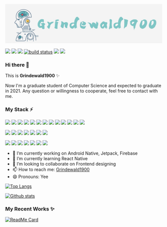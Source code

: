<p align="center">
  <img src="https://github.com/Grindewald1900/Grindewald1900/blob/master/image/Grindewald.jpg?raw=true">    
</p>  

<p align="left">
    <a href="" alt="Contributors">
        <img src="https://visitor-badge.glitch.me/badge?page_id=Grindewald1900.Grindewald1900" /></a>
    <a href="https://github.com/Grindewald1900/Grindewald1900/graphs/contributors" alt="Contributors">
        <img src="https://img.shields.io/github/contributors/Grindewald1900/Grindewald1900" /></a>
    <a href="https://github.com/Grindewald1900/Grindewald1900/pulse" alt="Activity">
        <img src="https://img.shields.io/github/commit-activity/m/Grindewald1900/Grindewald1900" /></a>
    <a href="https://circleci.com/gh/Grindewald1900/Grindewald1900/tree/master">
        <img src="https://img.shields.io/circleci/project/github/Grindewald1900/Grindewald1900/master" alt="build status"></a>
    <a href="https://github.com/Grindewald1900/Notebook/blob/master/LICENSE.txt">
        <img src="https://img.shields.io/badge/license-MIT-green"
            /></a> 
    <a href="https://www.linkedin.com/in/yee-ren-8b63a21a2/">
        <img src="https://img.shields.io/badge/-LinkedIn-black.svg?style=flat-square&logo=linkedin&colorB=555"
            /></a>
</p>


### Hi there 👋

This is **Grindewald1900** ✨  

Now I'm a graduate student of Computer Science and expected to graduate in 2021. Any question or willingness to cooperate, feel free to contact with me.


### My Stack ⚡
<!-- <code><img height="50" src="https://www.vectorlogo.zone/logos/sqlite/sqlite-ar21.svg"></code> -->

<code><img height="50" src="https://www.vectorlogo.zone/logos/kotlinlang/kotlinlang-ar21.svg"></code>
<code><img height="50" src="https://www.vectorlogo.zone/logos/java/java-horizontal.svg"></code>
<code><img height="50" src="https://www.vectorlogo.zone/logos/python/python-ar21.svg"></code>
<code><img height="50" src="https://cdn.worldvectorlogo.com/logos/c--4.svg"></code>
<code><img height="50" src="https://cdn.worldvectorlogo.com/logos/c-1.svg"></code>
<code><img height="50" src="https://www.vectorlogo.zone/logos/golang/golang-ar21.svg"></code>
<code><img height="50" src="https://www.vectorlogo.zone/logos/dartlang/dartlang-ar21.svg"></code>
<code><img height="50" src="https://www.vectorlogo.zone/logos/w3c_xml/w3c_xml-ar21.svg"></code>
<code><img height="50" src="https://www.vectorlogo.zone/logos/javascript/javascript-ar21.svg"></code>
<code><img height="50" src="https://www.vectorlogo.zone/logos/mysql/mysql-ar21.svg"></code>
<code><img height="50" src="https://www.vectorlogo.zone/logos/postgresql/postgresql-ar21.svg"></code>
<code><img height="50" src="https://www.vectorlogo.zone/logos/phpmyadmin/phpmyadmin-ar21.svg"></code>
<code><img height="50" src="https://www.vectorlogo.zone/logos/gnu_bash/gnu_bash-ar21.svg"></code>

<code><img height="50" src="https://www.vectorlogo.zone/logos/android/android-ar21.svg"></code>
<code><img height="50" src="https://www.vectorlogo.zone/logos/unity3d/unity3d-ar21.svg"></code>
<code><img height="50" src="https://www.vectorlogo.zone/logos/flutterio/flutterio-ar21.svg"></code>
<code><img height="50" src="https://www.vectorlogo.zone/logos/wordpress/wordpress-ar21.svg"></code>
<code><img height="50" src="https://www.tutorialspoint.com/internet_of_things/images/contiki.jpg"></code>
<code><img height="50" src="https://www.vectorlogo.zone/logos/raspberrypi/raspberrypi-ar21.svg"></code>
<code><img height="50" src="https://www.vectorlogo.zone/logos/arduino/arduino-ar21.svg"></code>

<code><img height="50" src="https://www.vectorlogo.zone/logos/git-scm/git-scm-ar21.svg"></code>
<code><img height="50" src="https://www.vectorlogo.zone/logos/gitlab/gitlab-ar21.svg"></code>
<code><img height="50" src="https://www.vectorlogo.zone/logos/firebase/firebase-ar21.svg"></code>
<code><img height="50" src="https://www.vectorlogo.zone/logos/google_maps/google_maps-ar21.svg"></code>
<code><img height="50" src="https://www.vectorlogo.zone/logos/amazon_aws/amazon_aws-ar21.svg"></code>
<code><img height="50" src="https://cdn.worldvectorlogo.com/logos/elastic-kibana.svg"></code>
<code><img height="50" src="https://www.vectorlogo.zone/logos/alibabacloud/alibabacloud-ar21.svg"></code>




<!-- 
### I'm interested in 😄
<code><img height="50" src="https://raw.githubusercontent.com/bestofjs/bestofjs-webui/master/public/logos/weex.svg"></code>
<code><img height="50" src="https://www.vectorlogo.zone/logos/angular/angular-ar21.svg"></code>
<code><img height="50" src="https://www.vectorlogo.zone/logos/typescriptlang/typescriptlang-ar21.svg"></code>
<code><img height="50" src="https://www.vectorlogo.zone/logos/sass-lang/sass-lang-ar21.svg"></code>
<code><img height="50" src="https://www.vectorlogo.zone/logos/mongodb/mongodb-ar21.svg"></code>
<code><img height="50" src="https://www.vectorlogo.zone/logos/nodejs/nodejs-ar21.svg"></code>
<code><img height="50" src="https://www.vectorlogo.zone/logos/getbootstrap/getbootstrap-ar21.svg"></code>


 -->



- 🔭 I’m currently working on Android Native, Jetpack, Firebase
- 🌱 I’m currently learning React Native
- 👯 I’m looking to collaborate on Frontend designing
- 📫 How to reach me: [Grindewald1900](mailto:grindewald1504@gmail.com)
- 😄 Pronouns: Yee  

<!-- add &hide=language to hide certain languages in the chart-->
[![Top Langs](https://github-readme-stats.vercel.app/api/top-langs/?username=Grindewald1900&layout=compact&exclude_repo=Unity3d-Game-Design,WizardChess)](https://github.com/Grindewald1900)  

[![Github stats](https://github-readme-stats.vercel.app/api?username=Grindewald1900&count_private=true&show_icons=true&theme=vue)](https://github.com/Grindewald1900)  

### My Recent Works ✨
[![ReadMe Card](https://github-readme-stats.vercel.app/api/pin/?username=Grindewald1900&repo=SherEats)](https://github.com/Grindewald1900/SherEats)

[home]:Grindewald1900/Grindewald1900

[my-url]: https://github.com/Grindewald1900/Grindewald1900
[contributors-shield]: https://img.shields.io/github/contributors/othneildrew/Best-README-Template.svg?style=flat-square
[contributors-url]: [my-url]/graphs/contributors
[forks-shield]: https://img.shields.io/github/forks/othneildrew/Best-README-Template.svg?style=flat-square
[forks-url]: https://github.com/Grindewald1900/Notebook/network/members
[stars-shield]: https://img.shields.io/github/stars/othneildrew/Best-README-Template.svg?style=flat-square
[stars-url]: [my-url]/stargazers
[issues-shield]: https://img.shields.io/github/issues/othneildrew/Best-README-Template.svg?style=flat-square
[issues-url]: [my-url]/issues
[license-shield]: https://img.shields.io/badge/license-MIT-green
[license-url]: [my-url]/blob/master/LICENSE.txt
[linkedin-shield]: https://img.shields.io/badge/-LinkedIn-black.svg?style=flat-square&logo=linkedin&colorB=555
[linkedin-url]: https://www.linkedin.com/in/yee-ren-8b63a21a2/
[product-screenshot]: images/screenshot.png
